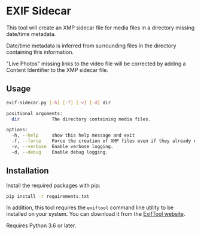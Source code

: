 # EXIF Sidecar

This tool will create an XMP sidecar file for media files in a directory missing date/time metadata.

Date/time metadata is inferred from surrounding files in the directory containing this information.

"Live Photos" missing links to the video file will be corrected by adding a Content Identifier to the XMP sidecar file.

## Usage

```bash
exif-sidecar.py [-h] [-f] [-v] [-d] dir

positional arguments:
  dir            The directory containing media files.

options:
  -h, --help     show this help message and exit
  -f, --force    Force the creation of XMP files even if they already exist.
  -v, --verbose  Enable verbose logging.
  -d, --debug    Enable debug logging.
```

## Installation

Install the required packages with pip:

```bash
pip install -r requirements.txt
```

In addition, this tool requires the `exiftool` command line utility to be installed on your system. You can download it from the [ExifTool website](https://exiftool.org/).

Requires Python 3.6 or later.